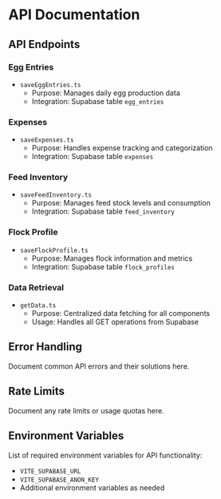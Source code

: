 # API Documentation

## API Endpoints

### Egg Entries
- `saveEggEntries.ts`
  - Purpose: Manages daily egg production data
  - Integration: Supabase table `egg_entries`

### Expenses
- `saveExpenses.ts`
  - Purpose: Handles expense tracking and categorization
  - Integration: Supabase table `expenses`

### Feed Inventory
- `saveFeedInventory.ts`
  - Purpose: Manages feed stock levels and consumption
  - Integration: Supabase table `feed_inventory`

### Flock Profile
- `saveFlockProfile.ts`
  - Purpose: Manages flock information and metrics
  - Integration: Supabase table `flock_profiles`

### Data Retrieval
- `getData.ts`
  - Purpose: Centralized data fetching for all components
  - Usage: Handles all GET operations from Supabase

## Error Handling
Document common API errors and their solutions here.

## Rate Limits
Document any rate limits or usage quotas here.

## Environment Variables
List of required environment variables for API functionality:
- `VITE_SUPABASE_URL`
- `VITE_SUPABASE_ANON_KEY`
- Additional environment variables as needed
